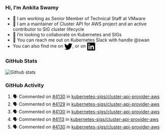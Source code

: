 ### Hi, I’m Ankita Swamy

- 💼 I am working as Senior Member of Technical Staff at VMware
- 👀 I am a maintainer of Cluster API for AWS project and an active contributor to SIG cluster lifecycle
- 💞️ I’m looking to collaborate on Kubernetes and SIGs
- 💬 You can reach me out on Kubernetes Slack with handle @swan
- You can also find me on <a href="https://twitter.com/SwamyAnkita" target="blank"><img align="center" src="https://raw.githubusercontent.com/Ankitasw/Ankitasw/master/svg/twitter.svg" alt="Ankitasw" height="25" width="25" color="#1DA1f2" /></a>, or on <a href="https://www.linkedin.com/in/Ankitaswamy/" target="blank"><img align="center" src="https://raw.githubusercontent.com/Ankitasw/Ankitasw/master/svg/linkedin.svg" alt="Ankitasw" height="25" width="25" /></a>

### GitHub Stats
![Github stats](https://github-readme-stats.vercel.app/api?username=Ankitasw&count_private=true&show_icons=true&theme=tokyonight)

### GitHub Activity 
<!--START_SECTION:activity-->
1. 🗣 Commented on [#4130](https://github.com/kubernetes-sigs/cluster-api-provider-aws/issues/4130) in [kubernetes-sigs/cluster-api-provider-aws](https://github.com/kubernetes-sigs/cluster-api-provider-aws)
2. 🗣 Commented on [#4129](https://github.com/kubernetes-sigs/cluster-api-provider-aws/issues/4129) in [kubernetes-sigs/cluster-api-provider-aws](https://github.com/kubernetes-sigs/cluster-api-provider-aws)
3. 🗣 Commented on [#4130](https://github.com/kubernetes-sigs/cluster-api-provider-aws/issues/4130) in [kubernetes-sigs/cluster-api-provider-aws](https://github.com/kubernetes-sigs/cluster-api-provider-aws)
4. 🗣 Commented on [#4113](https://github.com/kubernetes-sigs/cluster-api-provider-aws/issues/4113) in [kubernetes-sigs/cluster-api-provider-aws](https://github.com/kubernetes-sigs/cluster-api-provider-aws)
5. 🗣 Commented on [#4130](https://github.com/kubernetes-sigs/cluster-api-provider-aws/issues/4130) in [kubernetes-sigs/cluster-api-provider-aws](https://github.com/kubernetes-sigs/cluster-api-provider-aws)
<!--END_SECTION:activity-->
